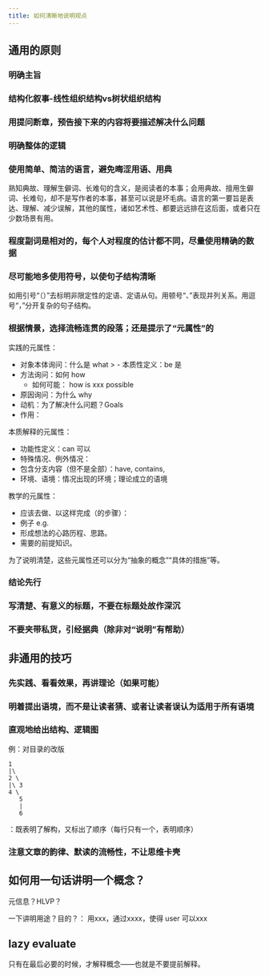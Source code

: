 ```yaml
---
title: 如何清晰地说明观点
---
```


## 通用的原则

### 明确主旨

### 结构化叙事-线性组织结构vs树状组织结构

### 用提问断章，预告接下来的内容将要描述解决什么问题

### 明确整体的逻辑

### 使用简单、简洁的语言，避免晦涩用语、用典

熟知典故、理解生僻词、长难句的含义，是阅读者的本事；会用典故、擅用生僻词、长难句，却不是写作者的本事，甚至可以说是坏毛病。语言的第一要旨是表达、理解、减少误解，其他的属性，诸如艺术性、都要远远排在这后面，或者只在少数场景有用。

### 程度副词是相对的，每个人对程度的估计都不同，尽量使用精确的数据

### 尽可能地多使用符号，以使句子结构清晰

如用引号“（）”去标明非限定性的定语、定语从句。用顿号“、”表现并列关系。用逗号“，”分开复杂的句子结构。

### 根据情景，选择流畅连贯的段落；还是提示了“元属性”的

实践的元属性：
  - 对象本体询问：什么是 what >   - 本质性定义：be 是
  - 方法询问：如何 how
    - 如何可能： how is xxx possible
  - 原因询问：为什么 why
  - 动机：为了解决什么问题？Goals
  - 作用：

本质解释的元属性：
  - 功能性定义：can 可以
  - 特殊情况、例外情况：
  - 包含分支内容（但不是全部）：have, contains, 
  - 环境、语境：情况出现的环境；理论成立的语境

教学的元属性：
  - 应该去做、以这样完成（的步骤）：
  - 例子 e.g.
  - 形成想法的心路历程、思路。
  - 需要的前提知识。

为了说明清楚，这些元属性还可以分为“抽象的概念”“具体的措施”等。

### 结论先行

### 写清楚、有意义的标题，不要在标题处故作深沉

### 不要夹带私货，引经据典（除非对“说明”有帮助）

## 非通用的技巧

### 先实践、看看效果，再讲理论（如果可能）

### 明着提出语境，而不是让读者猜、或者让读者误认为适用于所有语境

### 直观地给出结构、逻辑图

例：对目录的改版
```
1
|\
2 \
|\ 3
4 \
   5
   |
   6
```

：既表明了解构，又标出了顺序（每行只有一个，表明顺序）

### 注意文章的韵律、默读的流畅性，不让思维卡壳

## 如何用一句话讲明一个概念？

元信息？HLVP？

一下讲明用途？目的？： 用xxx，通过xxxx，使得 user 可以xxx

## lazy evaluate 

只有在最后必要的时候，才解释概念——也就是不要提前解释。